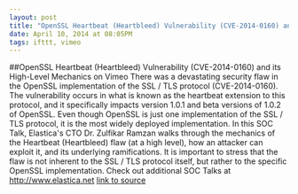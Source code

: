 ```yaml
---
layout: post
title: "OpenSSL Heartbeat (Heartbleed) Vulnerability (CVE-2014-0160) and its High-Level Mechanics on Vimeo"
date: April 10, 2014 at 08:05PM
tags: ifttt, vimeo
---
```

##OpenSSL Heartbeat (Heartbleed) Vulnerability (CVE-2014-0160) and its High-Level Mechanics on Vimeo
There was a devastating security flaw in the OpenSSL implementation of the SSL / TLS protocol (CVE-2014-0160). The vulnerability occurs in what is known as the heartbeat extension to this protocol, and it specifically impacts version 1.0.1 and beta versions of 1.0.2 of OpenSSL. Even though OpenSSL is just one implementation of the SSL / TLS protocol, it is the most widely deployed implementation. In this SOC Talk, Elastica's CTO Dr. Zulfikar Ramzan walks through the mechanics of the Heartbeat (Heartbleed) flaw (at a high level), how an attacker can exploit it, and its underlying ramifications. It is important to stress that the flaw is not inherent to the SSL / TLS protocol itself, but rather to the specific OpenSSL implementation. Check out additional SOC Talks at http://www.elastica.net
[link to source](http://ift.tt/1iw1V5q) 
